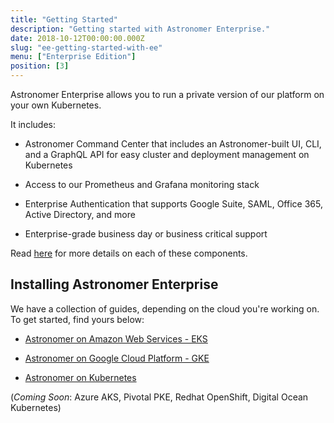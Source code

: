 ```yaml
---
title: "Getting Started"
description: "Getting started with Astronomer Enterprise."
date: 2018-10-12T00:00:00.000Z
slug: "ee-getting-started-with-ee"
menu: ["Enterprise Edition"]
position: [3]
---
```

Astronomer Enterprise allows you to run a private version of our platform on your own Kubernetes.

It includes:

- Astronomer Command Center that includes an Astronomer-built UI, CLI, and a GraphQL API for easy cluster and deployment management on Kubernetes

- Access to our Prometheus and Grafana monitoring stack

- Enterprise Authentication that supports Google Suite, SAML, Office 365, Active Directory, and more

- Enterprise-grade business day or business critical support

Read [here](https://www.astronomer.io/guides/astronomer-features/) for more details on each of these components. 

## Installing Astronomer Enterprise

We have a collection of guides, depending on the cloud you're working on. To get started, find yours below:

- [Astronomer on Amazon Web Services - EKS](https://www.astronomer.io/docs/ee-installation-eks)

- [Astronomer on Google Cloud Platform - GKE](https://www.astronomer.io/docs/installation-ee-gke)

- [Astronomer on Kubernetes](https://www.astronomer.io/docs/ee-installation-general-kubernetes)

(*Coming Soon*: Azure AKS, Pivotal PKE, Redhat OpenShift, Digital Ocean Kubernetes)

